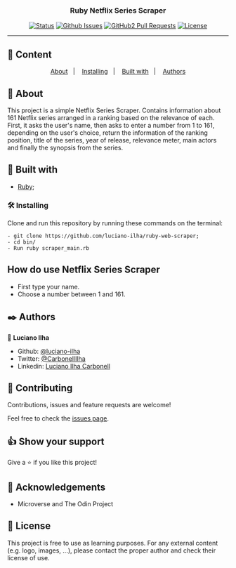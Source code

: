 <h3 align="center">Ruby Netflix Series Scraper</h3>

<div align="center">

[![Status](https://img.shields.io/badge/status-active-success.svg)]()
[![Github Issues](https://img.shields.io/badge/GitHub-Issues-orange)](https://github.com/luciano-ilha/ruby-web-scraper/issues)
[![GitHub2 Pull Requests](https://img.shields.io/badge/GitHub-Pull%20Requests-blue)](https://github.com/luciano-ilha/ruby-web-scraper/pulls)
[![License](https://img.shields.io/badge/license-MIT-blue.svg)](/LICENSE)

</div>

---

## 📝 Content

<p align="center">
<a href="#about">About</a>&nbsp;&nbsp;&nbsp;|&nbsp;&nbsp;&nbsp;
<a href="#installing">Installing</a>&nbsp;&nbsp;&nbsp;|&nbsp;&nbsp;&nbsp;
<a href="#built_using">Built with</a>&nbsp;&nbsp;&nbsp;|&nbsp;&nbsp;&nbsp;
<a href="#authors">Authors</a>
</p>

## 🧐 About <a name = "about"></a>

This project is a simple Netflix Series Scraper. Contains information about 161 Netflix series arranged in a ranking based on the relevance of each. First, it asks the user's name, then asks to enter a number from 1 to 161, depending on the user's choice, return the information of the ranking position, title of the series, year of release, relevance meter, main actors and finally the synopsis from the series.

## 🔧 Built with<a name = "built_using"></a>

- [Ruby](https://www.ruby-lang.org/);

### 🛠 Installing <a name = "installing"></a>

Clone and run this repository by running these commands on the terminal:

```
- git clone https://github.com/luciano-ilha/ruby-web-scraper;
- cd bin/
- Run ruby scraper_main.rb
```

## How do use Netflix Series Scraper

- First type your name.
- Choose a number between 1 and 161.

## ✒️ Authors <a name = "author"></a>

👤 **Luciano Ilha**

- Github: [@luciano-ilha](https://github.com/luciano-ilha)
- Twitter: [@CarbonellIlha](https://twitter.com/CarbonellIlha)
- Linkedin: [Luciano Ilha Carbonell](https://www.linkedin.com/in/luciano-ilha-carbonell-188115a0/)

## 🤝 Contributing

Contributions, issues and feature requests are welcome!

Feel free to check the [issues page](https://github.com/luciano-ilha/ruby-web-scraper/issues).

## 👍 Show your support

Give a ⭐️ if you like this project!

## 📝 Acknowledgements

- Microverse and The Odin Project

## 📝 License

This project is free to use as learning purposes. For any external content (e.g. logo, images, ...), please contact the proper author and check their license of use.
